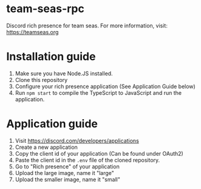 # team-seas-rpc
Discord rich presence for team seas.
For more information, visit: https://teamseas.org

# Installation guide
1) Make sure you have Node.JS installed.
2) Clone this repository
3) Configure your rich presence application (See Application Guide below)
4) Run `npm start` to compile the TypeScript to JavaScript and run the application.

# Application guide
1) Visit https://discord.com/developers/applications
2) Create a new application
3) Copy the client id of your application (Can be found under OAuth2)
4) Paste the client id in the `.env` file of the cloned repository.
5) Go to "Rich presence" of your application
6) Upload the large image, name it "large"
7) Upload the smaller image, name it "small"
